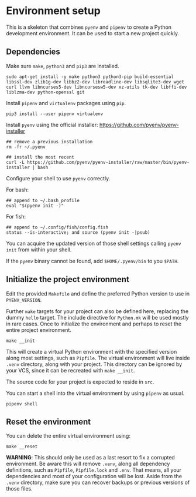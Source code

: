 # Environment setup

This is a skeleton that combines `pyenv` and `pipenv` to create a Python development environment. It can be used to start a new project quickly.

## Dependencies

Make sure `make`, `python3` and `pip3` are installed.

    sudo apt-get install -y make python3 python3-pip build-essential libssl-dev zlib1g-dev libbz2-dev libreadline-dev libsqlite3-dev wget curl llvm libncurses5-dev libncursesw5-dev xz-utils tk-dev libffi-dev liblzma-dev python-openssl git

Install `pipenv` and `virtualenv` packages using `pip`.

    pip3 install --user pipenv virtualenv

Install `pyenv` using the official installer: <https://github.com/pyenv/pyenv-installer>

    ## remove a previous installation
    rm -fr ~/.pyenv

    ## install the most recent
    curl -L https://github.com/pyenv/pyenv-installer/raw/master/bin/pyenv-installer | bash

Configure your shell to use `pyenv` correctly.

For bash:

    ## append to ~/.bash_profile
    eval "$(pyenv init -)"

For fish:

    ## append to ~/.config/fish/config.fish
    status --is-interactive; and source (pyenv init -|psub)

You can acquire the updated version of those shell settings calling `pyenv init` from within your shell.

If the `pyenv` binary cannot be found, add `$HOME/.pyenv/bin` to you `$PATH`.

## Initialize the project environment

Edit the provided `Makefile` and define the preferred Python version to use in `PYENV_VERSION`.

Further `make` targets for your project can also be defined here, replacing the dummy `hello` target. The include directive for `Python.mk` will be used mostly in rare cases. Once to initialize the environment and perhaps to reset the entire project environment.

    make __init

This will create a virtual Python environment with the specified version along most settings, such as `Pipfile`. The virtual environment will live inside `.venv` directory, along with your project. This directory can be ignored by your VCS, since it can be recreated with `make __init`.

The source code for your project is expected to reside in `src`.

You can start a shell into the virtual environment by using `pipenv` as usual.

    pipenv shell

## Reset the environment

You can delete the entire virtual environment using:

    make __reset

**WARNING**: This should only be used as a last resort to fix a corrupted environment. Be aware this will remove `.venv`, along all dependency definitions, such as `Pipfile`, `Pipfile.lock` and `.env`. That means, all your dependencies and most of your configuration will be lost. Aside from the `.venv` directory, make sure you can recover backups or previous versions of those files.
